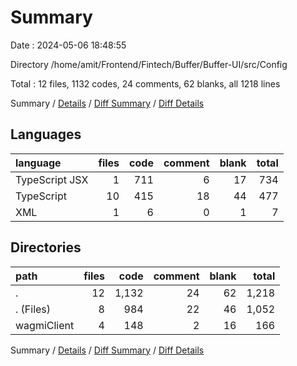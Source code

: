 # Summary

Date : 2024-05-06 18:48:55

Directory /home/amit/Frontend/Fintech/Buffer/Buffer-UI/src/Config

Total : 12 files,  1132 codes, 24 comments, 62 blanks, all 1218 lines

Summary / [Details](details.md) / [Diff Summary](diff.md) / [Diff Details](diff-details.md)

## Languages
| language | files | code | comment | blank | total |
| :--- | ---: | ---: | ---: | ---: | ---: |
| TypeScript JSX | 1 | 711 | 6 | 17 | 734 |
| TypeScript | 10 | 415 | 18 | 44 | 477 |
| XML | 1 | 6 | 0 | 1 | 7 |

## Directories
| path | files | code | comment | blank | total |
| :--- | ---: | ---: | ---: | ---: | ---: |
| . | 12 | 1,132 | 24 | 62 | 1,218 |
| . (Files) | 8 | 984 | 22 | 46 | 1,052 |
| wagmiClient | 4 | 148 | 2 | 16 | 166 |

Summary / [Details](details.md) / [Diff Summary](diff.md) / [Diff Details](diff-details.md)
